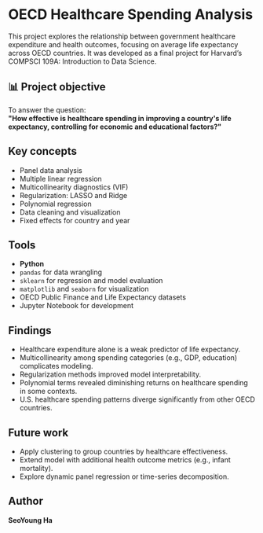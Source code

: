 # OECD Healthcare Spending Analysis

This project explores the relationship between government healthcare expenditure and health outcomes, focusing on average life expectancy across OECD countries. It was developed as a final project for Harvard’s COMPSCI 109A: Introduction to Data Science.

## 📊 Project objective

To answer the question:  
**"How effective is healthcare spending in improving a country's life expectancy, controlling for economic and educational factors?"**

## Key concepts

- Panel data analysis
- Multiple linear regression
- Multicollinearity diagnostics (VIF)
- Regularization: LASSO and Ridge
- Polynomial regression
- Data cleaning and visualization
- Fixed effects for country and year

## Tools

- **Python**
- `pandas` for data wrangling  
- `sklearn` for regression and model evaluation  
- `matplotlib` and `seaborn` for visualization  
- OECD Public Finance and Life Expectancy datasets  
- Jupyter Notebook for development


## Findings

- Healthcare expenditure alone is a weak predictor of life expectancy.
- Multicollinearity among spending categories (e.g., GDP, education) complicates modeling.
- Regularization methods improved model interpretability.
- Polynomial terms revealed diminishing returns on healthcare spending in some contexts.
- U.S. healthcare spending patterns diverge significantly from other OECD countries.

## Future work

- Apply clustering to group countries by healthcare effectiveness.
- Extend model with additional health outcome metrics (e.g., infant mortality).
- Explore dynamic panel regression or time-series decomposition.

## Author

**SeoYoung Ha**  

